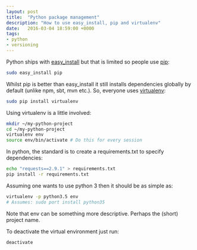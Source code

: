 ```yaml
---
layout: post
title:  "Python package management"
description: "How to use easy_install, pip and virtualenv"
date:   2016-03-04 18:59:00 +0000
tags:
- python
- versioning
---
```


Python ships with [easy_install][easy-install] but that is limited so people use [pip][pip]:

```bash
sudo easy_install pip
```

Whilst pip is better than easy_install it still installs dependencies globally by default (unlike npm, sbt, mvn etc.). So, everyone uses [virtualenv][virtualenv]:

```bash
sudo pip install virtualenv
```

Using virtualenv is a little involved:

```bash
mkdir ~/my-python-project
cd ~/my-python-project
virtualenv env
source env/bin/activate # Do this for every session
```

In python, the standard is to create a requirements.txt to specify dependencies:

```bash
echo "requests==2.9.1" > requirements.txt
pip install -r requirements.txt
```

Assuming one wants to use python 3 then it should be as simple as:

```bash
virtualenv -p python3.5 env
# Assumes: sudo port install python35
```

Note that env can be something more descriptive. Perhaps the (short) project name.

To deactivate the virtual environment just run:

```bash
deactivate
```

[easy-install]: http://peak.telecommunity.com/DevCenter/EasyInstall
[pip]: https://pypi.python.org/pypi/pip
[virtualenv]: https://pypi.python.org/pypi/virtualenv
